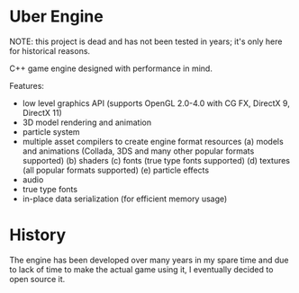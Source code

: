 Uber Engine
===========

NOTE: this project is dead and has not been tested in years; it's only here for historical reasons.

C++ game engine designed with performance in mind.

Features:
- low level graphics API (supports OpenGL 2.0-4.0 with CG FX, DirectX 9, DirectX 11)
- 3D model rendering and animation
- particle system
- multiple asset compilers to create engine format resources
 (a) models and animations (Collada, 3DS and many other popular formats supported)
 (b) shaders
 (c) fonts (true type fonts supported)
 (d) textures (all popular formats supported)
 (e) particle effects
- audio
- true type fonts
- in-place data serialization (for efficient memory usage)

History
=======

The engine has been developed over many years in my spare time and due to lack of time to make the actual game using it, I eventually decided to open source it.
